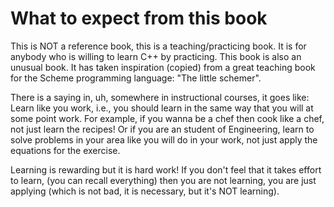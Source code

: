 # What to expect from this book #

This is NOT a reference book, this is a teaching/practicing book. It is for anybody who is
willing to learn C++ by practicing. This book is also an unusual book. It has taken
inspiration (copied) from a great teaching book for the Scheme programming language: "The
little schemer".

There is a saying in, uh, somewhere in instructional courses, it goes like: Learn like you
work, i.e., you should learn in the same way that you will at some point work. For
example, if you wanna be a chef then cook like a chef, not just learn the recipes! Or if
you are an student of Engineering, learn to solve problems in your area like you will do
in your work, not just apply the equations for the exercise.

Learning is rewarding but it is hard work! If you don't feel that it takes effort to learn,
(you can recall everything) then you are not learning, you are just applying (which is not
bad, it is necessary, but it's NOT learning).

<!-- vim:set filetype=markdown.pandoc : -->
